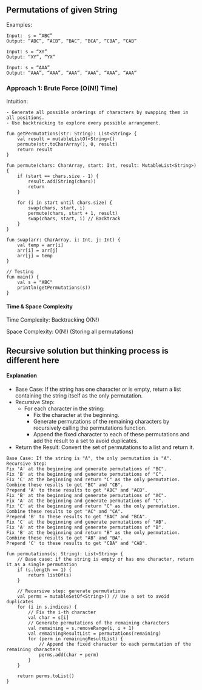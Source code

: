 ## Permutations of given String

Examples:

    Input:  s = “ABC”
    Output: “ABC”, “ACB”, “BAC”, “BCA”, “CBA”, “CAB”

    Input: s = “XY”
    Output: “XY”, “YX”

    Input: s = “AAA”
    Output: “AAA”, “AAA”, “AAA”, “AAA”, “AAA”, “AAA” 

### Approach 1: Brute Force (O(N!) Time)

Intuition:

    - Generate all possible orderings of characters by swapping them in all positions.
    - Use backtracking to explore every possible arrangement.

```
fun getPermutations(str: String): List<String> {
    val result = mutableListOf<String>()
    permute(str.toCharArray(), 0, result)
    return result
}

fun permute(chars: CharArray, start: Int, result: MutableList<String>) {
    if (start == chars.size - 1) {
        result.add(String(chars))
        return
    }

    for (i in start until chars.size) {
        swap(chars, start, i)
        permute(chars, start + 1, result)
        swap(chars, start, i) // Backtrack
    }
}

fun swap(arr: CharArray, i: Int, j: Int) {
    val temp = arr[i]
    arr[i] = arr[j]
    arr[j] = temp
}

// Testing
fun main() {
    val s = "ABC"
    println(getPermutations(s))
}

```

#### Time & Space Complexity
Time Complexity: Backtracking	O(N!)	

Space Complexity: O(N!) (Storing all permutations)

## Recursive solution but thinking process is different here 

#### Explanation

- Base Case: If the string has one character or is empty, return a list containing the string itself as the only permutation.
- Recursive Step:
    - For each character in the string:
        - Fix the character at the beginning.
        - Generate permutations of the remaining characters by recursively calling the permutations function.
        - Append the fixed character to each of these permutations and add the result to a set to avoid duplicates.
- Return the Result: Convert the set of permutations to a list and return it.

```
Base Case: If the string is "A", the only permutation is "A".
Recursive Step:
Fix 'A' at the beginning and generate permutations of "BC".
Fix 'B' at the beginning and generate permutations of "C".
Fix 'C' at the beginning and return "C" as the only permutation.
Combine these results to get "BC" and "CB".
Prepend 'A' to these results to get "ABC" and "ACB".
Fix 'B' at the beginning and generate permutations of "AC".
Fix 'A' at the beginning and generate permutations of "C".
Fix 'C' at the beginning and return "C" as the only permutation.
Combine these results to get "AC" and "CA".
Prepend 'B' to these results to get "BAC" and "BCA".
Fix 'C' at the beginning and generate permutations of "AB".
Fix 'A' at the beginning and generate permutations of "B".
Fix 'B' at the beginning and return "B" as the only permutation.
Combine these results to get "AB" and "BA".
Prepend 'C' to these results to get "CBA" and "CAB".
```

```
fun permutations(s: String): List<String> {
    // Base case: if the string is empty or has one character, return it as a single permutation
    if (s.length == 1) {
        return listOf(s)
    }

    // Recursive step: generate permutations
    val perms = mutableSetOf<String>() // Use a set to avoid duplicates
    for (i in s.indices) {
        // Fix the i-th character
        val char = s[i]
        // Generate permutations of the remaining characters
        val remaining = s.removeRange(i, i + 1)
        val remainingResultList = permutations(remaining)
        for (perm in remainingResultList) {
            // Append the fixed character to each permutation of the remaining characters
            perms.add(char + perm)
        }
    }

    return perms.toList()
}
```
